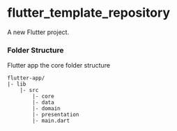 # flutter_template_repository

A new Flutter project.

### Folder Structure
Flutter app the core folder structure

```
flutter-app/
|- lib
	|- src
		|- core
		|- data
		|- domain
		|- presentation
		|- main.dart
```
